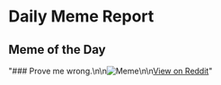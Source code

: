 # Daily Meme Report

## Meme of the Day
"### Prove me wrong.\n\n![Meme](https://i.redd.it/yyf88gv606wd1.png)\n\n[View on Reddit](https://redd.it/1g8z4a3)"
